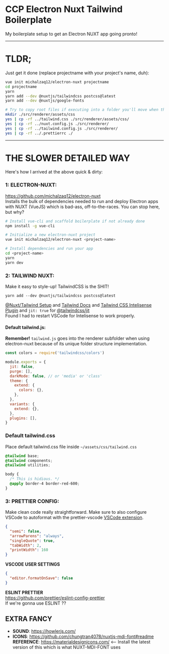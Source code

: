 # CCP Electron Nuxt Tailwind Boilerplate

My boilerplate setup to get an Electron NUXT app going pronto!

---

# TLDR;

Just get it done (replace projectname with your project's name, duh):

```bash
vue init michalzaq12/electron-nuxt projectname
cd projectname
yarn
yarn add --dev @nuxtjs/tailwindcss postcss@latest
yarn add --dev @nuxtjs/google-fonts

# Try to copy root files if executing into a folder you'll move when this is done
mkdir ./src/renderer/assets/css
yes | cp -rf ../tailwind.css ./src/renderer/assets/css/
yes | cp -rf ../nuxt.config.js ./src/renderer/
yes | cp -rf ../tailwind.config.js ./src/renderer/
yes | cp -rf ../.prettierrc ./
```

---

# THE SLOWER DETAILED WAY

Here's how I arrived at the above quick & dirty:

### 1: ELECTRON-NUXT:

https://github.com/michalzaq12/electron-nuxt  
 Installs the bulk of dependencies needed to run and deploy Electron apps with NUXT (VueJS) which is bad-ass, off-to-the-races. You can stop here, but why?

```bash
# Install vue-cli and scaffold boilerplate if not already done
npm install -g vue-cli

# Initialize a new electron-nuxt project
vue init michalzaq12/electron-nuxt <project-name>

# Install dependencies and run your app
cd <project-name>
yarn
yarn dev
```

### 2: TAILWIND NUXT:

Make it easy to style-up! TailwindCSS is the SHIT!

`yarn add --dev @nuxtjs/tailwindcss postcss@latest`

[@Nuxt/Tailwind Setup](https://tailwindcss.nuxtjs.org/setup) and [Tailwind Docs](https://tailwindcss.com/docs/guides/nuxtjs#include-tailwind-in-your-css) and [Tailwind CSS Intelisense Plugin](https://marketplace.visualstudio.com/items?itemName=bradlc.vscode-tailwindcss) and `jit: true` for [@tailwindcss/jit](https://github.com/tailwindlabs/tailwindcss-jit)  
Found I had to restart VSCode for Intelisense to work properly.

#### Default tailwind.js:

**Remember!** `tailwind.js` goes into the renderer subfolder when using electron-nuxt because of its unique folder structure implementation.

```javascript
const colors = require('tailwindcss/colors')

module.exports = {
  jit: false,
  purge: [],
  darkMode: false, // or 'media' or 'class'
  theme: {
    extend: {
      colors: {},
    },
  },
  variants: {
    extend: {},
  },
  plugins: [],
}
```

### Default tailwind.css

Place default tailwind.css file inside `~/assets/css/tailwind.css`

```css
@tailwind base;
@tailwind components;
@tailwind utilities;

body {
  /* This is hidious. */
  @apply border-4 border-red-600;
}
```

### 3: PRETTIER CONFIG:

Make clean code really straightforward. Make sure to also configure VSCode to autoformat with the prettier-vscode [VSCode extension](https://marketplace.visualstudio.com/items?itemName=esbenp.prettier-vscode).

```json
{
  "semi": false,
  "arrowParens": "always",
  "singleQuote": true,
  "tabWidth": 2,
  "printWidth": 160
}
```

**VSCODE USER SETTINGS**

```json
{
  "editor.formatOnSave": false
}
```

**ESLINT PRETTIER**  
https://github.com/prettier/eslint-config-prettier  
 If we're gonna use ESLINT ??

## EXTRA FANCY

- **SOUND**: https://howlerjs.com/
- **ICONS**: https://github.com/chungtran4078/nuxtjs-mdi-font#readme  
  **REFERENCE**: https://materialdesignicons.com/ <-- Install the latest version of this which is what NUXT-MDI-FONT uses
